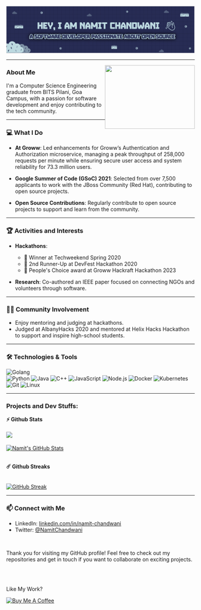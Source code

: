 <p align='center'>
    <img src="Profile_Header.png"/>
</p>


  
---  
   <img align="right" height="170" width="240" alt="" src="https://user-images.githubusercontent.com/74038190/212749447-bfb7e725-6987-49d9-ae85-2015e3e7cc41.gif" />
   
### About Me  
  
I'm a Computer Science Engineering graduate from BITS Pilani, Goa Campus, with a passion for software development and enjoy contributing to the tech community.  



---
  
### 💻 What I Do  
  
- **At Groww**: Led enhancements for Groww’s Authentication and Authorization microservice, managing a peak throughput of 258,000 requests per minute while ensuring secure user access and system reliability for 73.3 million users.
  
- **Google Summer of Code (GSoC) 2021**: Selected from over 7,500 applicants to work with the JBoss Community (Red Hat), contributing to open source projects.  
  
- **Open Source Contributions**: Regularly contribute to open source projects to support and learn from the community.  

---
  

### 🏆 Activities and Interests  
  
- **Hackathons**:  
    - 🥇 Winner at Techweekend Spring 2020  
    - 🥈 2nd Runner-Up at DevFest Hackathon 2020  
    - 🏅 People's Choice award at Groww Hackraft Hackathon 2023  
  
- **Research**: Co-authored an IEEE paper focused on connecting NGOs and volunteers through software.  
  
---


### 👨‍🏫 Community Involvement  
  
- Enjoy mentoring and judging at hackathons.
- Judged at AlbanyHacks 2020 and mentored at Helix Hacks Hackathon to support and inspire high-school students.  
  
---

### 🛠️ Technologies & Tools

![Golang](https://img.shields.io/badge/-Golang-333333?style=flat&logo=go)\
![Python](https://img.shields.io/badge/-Python-333333?style=flat&logo=python)
![Java](https://img.shields.io/badge/-Java-333333?style=flat&logo=java)
![C++](https://img.shields.io/badge/-C++-333333?style=flat&logo=cplusplus)
![JavaScript](https://img.shields.io/badge/-JavaScript-333333?style=flat&logo=javascript)
![Node.js](https://img.shields.io/badge/-Node.js-333333?style=flat&logo=node.js)
![Docker](https://img.shields.io/badge/-Docker-333333?style=flat&logo=docker)
![Kubernetes](https://img.shields.io/badge/-Kubernetes-333333?style=flat&logo=kubernetes)
![Git](https://img.shields.io/badge/-Git-333333?style=flat&logo=git)
![Linux](https://img.shields.io/badge/-Linux-333333?style=flat&logo=linux)

---


### Projects and Dev Stuffs:

<p>
  <summary><b>⚡ Github Stats</b></summary>
<br>

<a href="https://github.com/namit-chandwani/namit-chandwani">
  <img align="center" src="https://github-readme-stats.vercel.app/api/top-langs/?username=namit-chandwani&hide=css,html,jupyter%20notebook,makefile,dockerfile,javascript,python,typescript&title_color=ffffff&text_color=c9cacc&icon_color=2bbc8a&bg_color=1d1f21&langs_count=3" />
</a>
<br>
<br>
<a href="https://github.com/namit-chandwani/namit-chandwani">
  <img align="center" src="https://github-readme-stats.vercel.app/api?username=namit-chandwani&show_icons=true&line_height=27&count_private=true&title_color=ffffff&text_color=c9cacc&icon_color=2bbc8a&bg_color=1d1f21&show=reviews,discussions_started,prs_merged,prs_merged_percentage&hide=stars,reviews&rank_icon=github&include_all_commits=true" alt="Namit's GitHub Stats" />
</a>

<br>
<br>


<p>
  <summary><b>☄️ Github Streaks</b></summary>

<br>

[![GitHub Streak](https://github-readme-streak-stats.herokuapp.com?user=namit-chandwani&theme=dark&mode=weekly)](https://git.io/streak-stats)

</p>

---
  
### 📫 Connect with Me  
  
- LinkedIn: [linkedin.com/in/namit-chandwani](https://in.linkedin.com/in/namit-chandwani)  
- Twitter: [@NamitChandwani](https://twitter.com/NamitChandwani)

<br>  

Thank you for visiting my GitHub profile! Feel free to check out my repositories and get in touch if you want to collaborate on exciting projects.


<br>
<br>



Like My Work?

<a href="https://buymeacoffee.com/namit.chandwani" target="_blank"><img src="https://cdn.buymeacoffee.com/buttons/v2/default-yellow.png" alt="Buy Me A Coffee" height="60px" width="217px" ></a>

